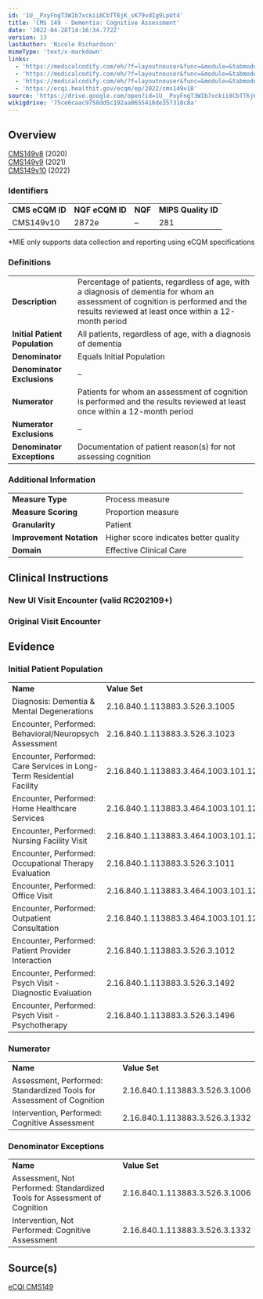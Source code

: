 ```yaml
---
id: '1U__PxyFngT3WIb7xckii8CbTT6jK_sK79vdIg9LpUt4'
title: 'CMS 149 - Dementia: Cognitive Assessment'
date: '2022-04-28T14:16:34.772Z'
version: 13
lastAuthor: 'Nicole Richardson'
mimeType: 'text/x-markdown'
links:
  - 'https://medicalcodify.com/eh/?f=layoutnouser&func=&module=&tabmodule=&name=RXDBmain&showresult=CMS149v8&showresulttype=Measure'
  - 'https://medicalcodify.com/eh/?f=layoutnouser&func=&module=&tabmodule=&name=RXDBmain&showresult=CMS149v9&showresulttype=Measure'
  - 'https://medicalcodify.com/eh/?f=layoutnouser&func=&module=&tabmodule=&name=RXDBmain&showresult=CMS149v10&showresulttype=Measure'
  - 'https://ecqi.healthit.gov/ecqm/ep/2022/cms149v10'
source: 'https://drive.google.com/open?id=1U__PxyFngT3WIb7xckii8CbTT6jK_sK79vdIg9LpUt4'
wikigdrive: '75ce6caac9758dd5c192aa0655418de357318c8a'
---
```

## Overview  
  
[CMS149v8](https://medicalcodify.com/eh/?f=layoutnouser&func=&module=&tabmodule=&name=RXDBmain&showresult=CMS149v8&showresulttype=Measure) (2020)  
[CMS149v9](https://medicalcodify.com/eh/?f=layoutnouser&func=&module=&tabmodule=&name=RXDBmain&showresult=CMS149v9&showresulttype=Measure) (2021)  
[CMS149v10](https://medicalcodify.com/eh/?f=layoutnouser&func=&module=&tabmodule=&name=RXDBmain&showresult=CMS149v10&showresulttype=Measure) (2022)
  
### Identifiers  


<table>
<tr>
<td><strong>CMS eCQM ID</strong></td>
<td><strong>NQF eCQM ID</strong></td>
<td><strong>NQF</strong></td>
<td><strong>MIPS Quality ID</strong></td>
</tr>
<tr>
<td>CMS149v10</td>
<td>2872e</td>
<td>–</td>
<td>281</td>
</tr>

</table>
*MIE only supports data collection and reporting using eCQM specifications
  
### Definitions  


<table>
<tr>
<td><strong>Description</strong></td>
<td>Percentage of patients, regardless of age, with a diagnosis of dementia for whom an assessment of cognition is performed and the results reviewed at least once within a 12-month period</td>
</tr>
<tr>
<td><strong>Initial Patient Population</strong></td>
<td>All patients, regardless of age, with a diagnosis of dementia</td>
</tr>
<tr>
<td><strong>Denominator</strong></td>
<td>Equals Initial Population</td>
</tr>
<tr>
<td><strong>Denominator Exclusions</strong></td>
<td>–</td>
</tr>
<tr>
<td><strong>Numerator</strong></td>
<td>Patients for whom an assessment of cognition is performed and the results reviewed at least once within a 12-month period</td>
</tr>
<tr>
<td><strong>Numerator Exclusions</strong></td>
<td>–</td>
</tr>
<tr>
<td><strong>Denominator Exceptions</strong></td>
<td>Documentation of patient reason(s) for not assessing cognition</td>
</tr>

</table>

  
### Additional Information  


<table>
<tr>
<td><strong>Measure Type</strong></td>
<td>Process measure</td>
</tr>
<tr>
<td><strong>Measure Scoring</strong></td>
<td>Proportion measure</td>
</tr>
<tr>
<td><strong>Granularity</strong></td>
<td>Patient</td>
</tr>
<tr>
<td><strong>Improvement Notation</strong></td>
<td>Higher score indicates better quality</td>
</tr>
<tr>
<td><strong>Domain</strong></td>
<td>Effective Clinical Care</td>
</tr>

</table>


  
## Clinical Instructions  

  
### New UI Visit Encounter (valid RC202109+)  


  
### Original Visit Encounter  


  
## Evidence  

  
### Initial Patient Population  


<table>
<tr>
<td><strong>Name</strong></td>
<td><strong>Value Set</strong></td>
</tr>
<tr>
<td>Diagnosis: Dementia & Mental Degenerations</td>
<td>2.16.840.1.113883.3.526.3.1005</td>
</tr>
<tr>
<td>Encounter, Performed: Behavioral/Neuropsych Assessment</td>
<td>2.16.840.1.113883.3.526.3.1023</td>
</tr>
<tr>
<td>Encounter, Performed: Care Services in Long-Term Residential Facility</td>
<td>2.16.840.1.113883.3.464.1003.101.12.1014</td>
</tr>
<tr>
<td>Encounter, Performed: Home Healthcare Services</td>
<td>2.16.840.1.113883.3.464.1003.101.12.1016</td>
</tr>
<tr>
<td>Encounter, Performed: Nursing Facility Visit</td>
<td>2.16.840.1.113883.3.464.1003.101.12.1012</td>
</tr>
<tr>
<td>Encounter, Performed: Occupational Therapy Evaluation</td>
<td>2.16.840.1.113883.3.526.3.1011</td>
</tr>
<tr>
<td>Encounter, Performed: Office Visit</td>
<td>2.16.840.1.113883.3.464.1003.101.12.1001</td>
</tr>
<tr>
<td>Encounter, Performed: Outpatient Consultation</td>
<td>2.16.840.1.113883.3.464.1003.101.12.1008</td>
</tr>
<tr>
<td>Encounter, Performed: Patient Provider Interaction</td>
<td>2.16.840.1.113883.3.526.3.1012</td>
</tr>
<tr>
<td>Encounter, Performed: Psych Visit - Diagnostic Evaluation</td>
<td>2.16.840.1.113883.3.526.3.1492</td>
</tr>
<tr>
<td>Encounter, Performed: Psych Visit - Psychotherapy</td>
<td>2.16.840.1.113883.3.526.3.1496</td>
</tr>

</table>

  
### Numerator  


<table>
<tr>
<td><strong>Name</strong></td>
<td><strong>Value Set</strong></td>
</tr>
<tr>
<td>Assessment, Performed: Standardized Tools for Assessment of Cognition</td>
<td>2.16.840.1.113883.3.526.3.1006</td>
</tr>
<tr>
<td>Intervention, Performed: Cognitive Assessment</td>
<td>2.16.840.1.113883.3.526.3.1332</td>
</tr>

</table>

  
### Denominator Exceptions  


<table>
<tr>
<td><strong>Name</strong></td>
<td><strong>Value Set</strong></td>
</tr>
<tr>
<td>Assessment, Not Performed: Standardized Tools for Assessment of Cognition</td>
<td>2.16.840.1.113883.3.526.3.1006</td>
</tr>
<tr>
<td>Intervention, Not Performed: Cognitive Assessment</td>
<td>2.16.840.1.113883.3.526.3.1332</td>
</tr>

</table>

  
## Source(s)  
  
[eCQI CMS149](https://ecqi.healthit.gov/ecqm/ep/2022/cms149v10)
